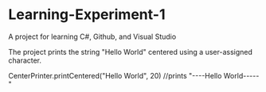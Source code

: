 # Learning-Experiment-1
A project for learning C#, Github, and Visual Studio

The project prints the string "Hello World" centered using a user-assigned character.



CenterPrinter.printCentered("Hello World", 20) //prints "----Hello World-----"
